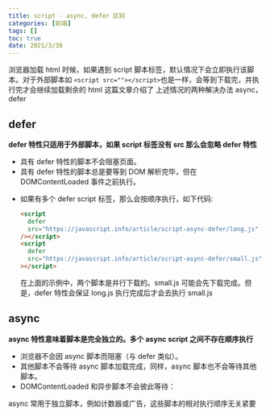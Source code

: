 ```yaml
---
title: script - async, defer 区别
categories: [前端]
tags: []
toc: true
date: 2021/3/30
---
```


浏览器加载 html 时候，如果遇到 script 脚本标签，默认情况下会立即执行该脚本。对于外部脚本如 `<script src=""></script>`也是一样，会等到下载完，并执行完才会继续加载剩余的 html
这篇文章介绍了 上述情况的两种解决办法 async， defer

<!-- more -->

## defer

**defer 特性只适用于外部脚本，如果 script 标签没有 src 那么会忽略 defer 特性**

- 具有 defer 特性的脚本不会阻塞页面。
- 具有 defer 特性的脚本总是要等到 DOM 解析完毕，但在 DOMContentLoaded 事件之前执行。

* 如果有多个 defer script 标签，那么会按顺序执行，如下代码:
  ```html
  <script
    defer
    src="https://javascript.info/article/script-async-defer/long.js"
  /></script>
  <script
    defer
    src="https://javascript.info/article/script-async-defer/small.js"
  ></script>
  ```
  在上面的示例中，两个脚本是并行下载的。small.js 可能会先下载完成。但是，defer 特性会保证 long.js 执行完成后才会去执行 small.js

## async

**async 特性意味着脚本是完全独立的。多个 async script 之间不存在顺序执行**

- 浏览器不会因 async 脚本而阻塞（与 defer 类似）。
- 其他脚本不会等待 async 脚本加载完成，同样，async 脚本也不会等待其他脚本。
- DOMContentLoaded 和异步脚本不会彼此等待：

async 常用于独立脚本，例如计数器或广告，这些脚本的相对执行顺序无关紧要
